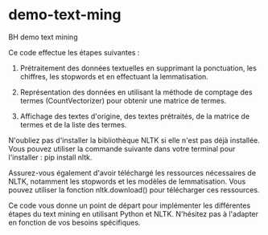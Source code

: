 # demo-text-ming
BH demo text mining

Ce code effectue les étapes suivantes :

1. Prétraitement des données textuelles en supprimant la ponctuation, les chiffres, les stopwords et en effectuant la lemmatisation.

2. Représentation des données en utilisant la méthode de comptage des termes (CountVectorizer) pour obtenir une matrice de termes.

3. Affichage des textes d'origine, des textes prétraités, de la matrice de termes et de la liste des termes.

N'oubliez pas d'installer la bibliothèque NLTK si elle n'est pas déjà installée. Vous pouvez utiliser la commande suivante dans votre terminal pour l'installer : pip install nltk.

Assurez-vous également d'avoir téléchargé les ressources nécessaires de NLTK, notamment les stopwords et les modèles de lemmatisation. Vous pouvez utiliser la fonction nltk.download() pour télécharger ces ressources.

Ce code vous donne un point de départ pour implémenter les différentes étapes du text mining en utilisant Python et NLTK. N'hésitez pas à l'adapter en fonction de vos besoins spécifiques.
